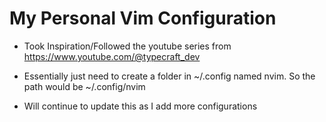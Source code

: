 # My Personal Vim Configuration

* Took Inspiration/Followed the youtube series from https://www.youtube.com/@typecraft_dev

* Essentially just need to create a folder in ~/.config named nvim. So the path would be ~/.config/nvim

* Will continue to update this as I add more configurations
